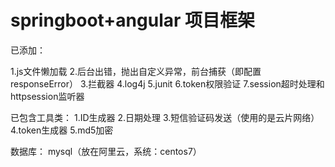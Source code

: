 # springboot+angular 项目框架

已添加：

1.js文件懒加载
2.后台出错，抛出自定义异常，前台捕获（即配置responseError）
3.拦截器
4.log4j
5.junit
6.token权限验证
7.session超时处理和httpsession监听器

已包含工具类：
1.ID生成器
2.日期处理
3.短信验证码发送（使用的是云片网络）
4.token生成器
5.md5加密

数据库：
mysql（放在阿里云，系统：centos7）  




